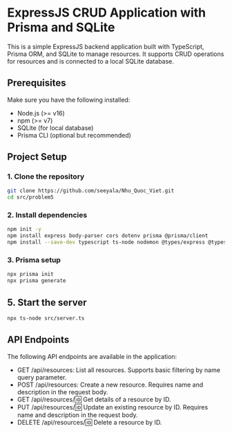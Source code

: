 # ExpressJS CRUD Application with Prisma and SQLite

This is a simple ExpressJS backend application built with TypeScript, Prisma ORM, and SQLite to manage resources. It supports CRUD operations for resources and is connected to a local SQLite database.

## Prerequisites

Make sure you have the following installed:

- Node.js (>= v16)
- npm (>= v7)
- SQLite (for local database)
- Prisma CLI (optional but recommended)

## Project Setup

### 1. Clone the repository

```bash
git clone https://github.com/seeyala/Nhu_Quoc_Viet.git
cd src/problem5
```

### 2. Install dependencies

```bash
npm init -y
npm install express body-parser cors dotenv prisma @prisma/client
npm install --save-dev typescript ts-node nodemon @types/express @types/node
```

### 3. Prisma setup

```bash
npx prisma init
npx prisma generate
```

## 5. Start the server

```bash
npx ts-node src/server.ts
```

## API Endpoints
The following API endpoints are available in the application:

- GET /api/resources: List all resources. Supports basic filtering by name query parameter.
- POST /api/resources: Create a new resource. Requires name and description in the request body.
- GET /api/resources/:id: Get details of a resource by ID.
- PUT /api/resources/:id: Update an existing resource by ID. Requires name and description in the request body.
- DELETE /api/resources/:id: Delete a resource by ID.